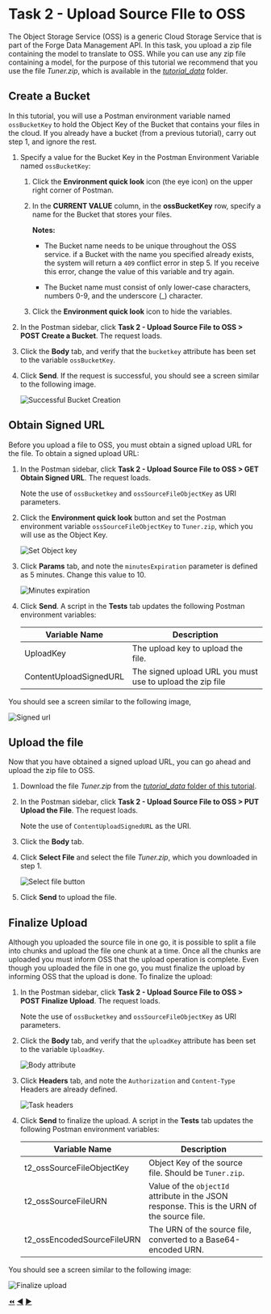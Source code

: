 # Task 2 - Upload Source FIle to OSS

The Object Storage Service (OSS) is a generic Cloud Storage Service that is part of the Forge Data Management API. In this task, you upload a zip file containing the model to translate to OSS. While you can use any zip file containing a model, for the purpose of this tutorial we recommend that you use the file *Tuner.zip*, which is available in the [*tutorial_data*](../tutorial_data) folder.

## Create a Bucket

In this tutorial, you will use a Postman environment variable named `ossBucketKey` to hold the Object Key of the Bucket that contains your files in the cloud. If you already have a bucket (from a previous tutorial), carry out step 1, and ignore the rest.

1. Specify a value for the Bucket Key in the Postman Environment Variable named `ossBucketKey`:

    1. Click the **Environment quick look** icon (the eye icon) on the upper right corner of Postman.

    2. In the **CURRENT VALUE** column, in the **ossBucketKey** row, specify a name for the Bucket that stores your files.

        **Notes:**  
        - The Bucket name needs to be unique throughout the OSS service. if a Bucket with the name you specified already exists, the system will return a `409` conflict error in step 5. If you receive this error, change the value of this variable and try again.

        - The Bucket name must consist of only lower-case characters, numbers 0-9, and the underscore (_) character.

    3. Click the **Environment quick look** icon to hide the variables.

2. In the Postman sidebar, click **Task 2 - Upload Source File to OSS > POST Create a Bucket**. The request loads.

3. Click the **Body** tab, and verify that the `bucketkey` attribute has been set to the variable `ossBucketKey`.

4. Click **Send**. If the request is successful, you should see a screen similar to the following image.

   ![Successful Bucket Creation](../images/task2_creat_bucket_tt2.png "Successful Bucket Creation")
    
## Obtain Signed URL

Before you upload a file to OSS, you must obtain a signed upload URL for the file. To obtain a signed upload URL:

1. In the Postman sidebar, click **Task 2 - Upload Source File to OSS > GET Obtain Signed URL**. The request loads.

   Note the use of `ossBucketkey` and `ossSourceFileObjectKey` as URI parameters.

2. Click the **Environment quick look** button and set the Postman environment variable `ossSourceFileObjectKey` to `Tuner.zip`, which you will use as the Object Key.

   ![Set Object key](../images/task2_variable_for_URL_tt2.png "Set Object Key")

3. Click **Params** tab, and note the `minutesExpiration` parameter is defined as 5 minutes. Change this value to 10.

   ![Minutes expiration](../images/task2_minutes_expiration_tt2.png "Minutes expiration")

4. Click **Send**. A script in the **Tests** tab updates the following Postman environment variables:

   | Variable Name              | Description                                                                                 |
   |----------------------------|---------------------------------------------------------------------------------------------|
   | UploadKey | The upload key to upload the file.                                                                           |
   | ContentUploadSignedURL | The signed upload URL you must use to upload the zip file                                       |
   
You should see a screen similar to the following image,
    
   ![Signed url](../images/task2_obtain_signed_url_tt2.png "Signed url")
   
## Upload the file

Now that you have obtained a signed upload URL, you can go ahead and upload the zip file to OSS.

1. Download the file *Tuner.zip* from the [*tutorial_data* folder of this tutorial](../tutorial_data).

2. In the Postman sidebar, click **Task 2 - Upload Source File to OSS > PUT Upload the File**. The request loads.

   Note the use of `ContentUploadSignedURL` as the URI.

3. Click the **Body** tab.

4. Click **Select File** and select the file *Tuner.zip*, which you downloaded in step 1.

   ![Select file button](../images/task2_upload_file_tt2.png "Select file button")
   
6. Click **Send** to upload the file.

## Finalize Upload

Although you uploaded the source file in one go, it is possible to split a file into chunks and upload the file one chunk at a time. Once all the chunks are uploaded you must inform OSS that the upload operation is complete. Even though you uploaded the file in one go, you must finalize the upload by informing OSS that the upload is done. To finalize the upload:

1. In the Postman sidebar, click **Task 2 - Upload Source File to OSS > POST Finalize Upload**. The request loads.

   Note the use of `ossBucketkey` and `ossSourceFileObjectKey` as URI parameters.

2. Click the **Body** tab, and verify that the `uploadKey` attribute has been set to the variable `UploadKey`.

   ![Body attribute](../images/task2_body_attribute_tt2.png "Body attribute")

3. Click **Headers** tab, and note the `Authorization` and `Content-Type` Headers are already defined.

   ![Task headers](../images/task2_header_tt2.png "Task headers")

4. Click **Send** to finalize the upload. A script in the **Tests** tab updates the following Postman environment variables:

   | Variable Name              | Description                                                                                 |
   |----------------------------|---------------------------------------------------------------------------------------------|
   | t2_ossSourceFileObjectKey  | Object Key of the source file. Should be `Tuner.zip`.                                         |
   | t2_ossSourceFileURN        | Value of the `objectId` attribute in the JSON response. This is the URN of the source file. |
   | t2_ossEncodedSourceFileURN | The URN of the source file, converted to a Base64-encoded URN.                              |

You should see a screen similar to the following image:

   ![Finalize upload](../images/tutorial_02_task2_finalize_upload.png "Finalize upload")


[:rewind:](../readme.md "readme.md") [:arrow_backward:](task-1.md "Previous task") [:arrow_forward:](task-3.md "Next task")
